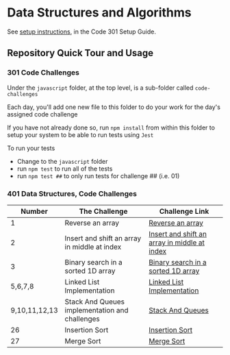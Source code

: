 # Data Structures and Algorithms

See [setup instructions](https://codefellows.github.io/setup-guide/code-301/3-code-challenges), in the Code 301 Setup Guide.

## Repository Quick Tour and Usage

### 301 Code Challenges

Under the `javascript` folder, at the top level, is a sub-folder called `code-challenges`

Each day, you'll add one new file to this folder to do your work for the day's assigned code challenge

If you have not already done so, run `npm install` from within this folder to setup your system to be able to run tests using `Jest`

To run your tests

- Change to the `javascript` folder
- run `npm test` to run all of the tests
- run `npm test ##` to only run tests for challenge ## (i.e. 01)

### 401 Data Structures, Code Challenges

| Number        | The Challenge                                  | Challenge Link                                                              |
| ------------- | ---------------------------------------------- | --------------------------------------------------------------------------- |
| 1             | Reverse an array                               | [Reverse an array](./java/Challenge1/README.md)                             |
| 2             | Insert and shift an array in middle at index   | [Insert and shift an array in middle at index](./java/Challenge1/README.md) |
| 3             | Binary search in a sorted 1D array             | [Binary search in a sorted 1D array](./java/Challenge3/README.md)           |
| 5,6,7,8       | Linked List Implementation                     | [Linked List Implementation](./java/linked-list-challenges/README.md)       |
| 9,10,11,12,13 | Stack And Queues implementation and challenges | [Stack And Queues](./java/stack-and-queue-challenges/README.md)             |
| 26            | Insertion Sort                                 | [Insertion Sort](./android/InsertionSort/README.md)                         |
| 27            | Merge Sort                                     | [Merge Sort](./android/mergeSort/README.md)                             |
